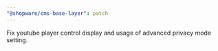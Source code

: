 ```yaml
---
"@shopware/cms-base-layer": patch
---
```


Fix youtube player control display and usage of advanced privacy mode setting.
